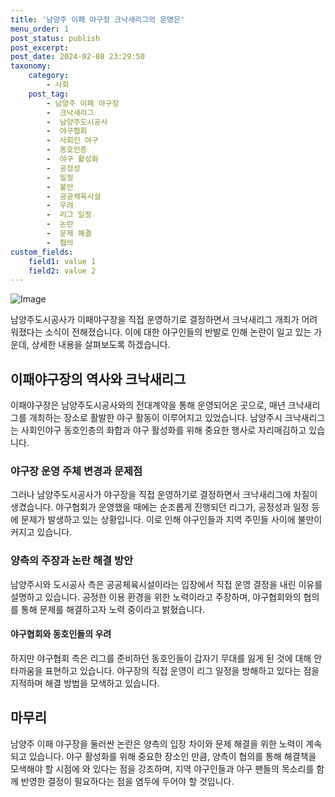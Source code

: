 ```yaml
---
title: '남양주 이패 야구장 크낙새리그의 운명은'
menu_order: 1
post_status: publish
post_excerpt: 
post_date: 2024-02-08 23:29:50
taxonomy:
    category:
        - 사회
    post_tag:
        - 남양주 이패 야구장
        -  크낙새리그
        -  남양주도시공사
        -  야구협회
        -  사회인 야구
        -  동호인층
        -  야구 활성화
        -  공정성
        -  일정
        -  불만
        -  공공체육시설
        -  우려
        -  리그 일정
        -  논란
        -  문제 해결
        -  협의
custom_fields:
    field1: value 1
    field2: value 2
---
```


![Image](https://imgnews.pstatic.net/image/666/2024/02/06/0000033027_001_20240206170405247.jpg?type=w647)

남양주도시공사가 이패야구장을 직접 운영하기로 결정하면서 크낙새리그 개최가 어려워졌다는 소식이 전해졌습니다. 이에 대한 야구인들의 반발로 인해 논란이 일고 있는 가운데, 상세한 내용을 살펴보도록 하겠습니다.
## 이패야구장의 역사와 크낙새리그
이패야구장은 남양주도시공사와의 전대계약을 통해 운영되어온 곳으로, 매년 크낙새리그를 개최하는 장소로 활발한 야구 활동이 이루어지고 있었습니다. 남양주시 크낙새리그는 사회인야구 동호인층의 화합과 야구 활성화를 위해 중요한 행사로 자리매김하고 있습니다.
### 야구장 운영 주체 변경과 문제점
그러나 남양주도시공사가 야구장을 직접 운영하기로 결정하면서 크낙새리그에 차질이 생겼습니다. 야구협회가 운영했을 때에는 순조롭게 진행되던 리그가, 공정성과 일정 등에 문제가 발생하고 있는 상황입니다. 이로 인해 야구인들과 지역 주민들 사이에 불만이 커지고 있습니다.
### 양측의 주장과 논란 해결 방안
남양주시와 도시공사 측은 공공체육시설이라는 입장에서 직접 운영 결정을 내린 이유를 설명하고 있습니다. 공정한 이용 환경을 위한 노력이라고 주장하며, 야구협회와의 협의를 통해 문제를 해결하고자 노력 중이라고 밝혔습니다.
#### 야구협회와 동호인들의 우려
하지만 야구협회 측은 리그를 준비하던 동호인들이 갑자기 무대를 잃게 된 것에 대해 안타까움을 표현하고 있습니다. 야구장의 직접 운영이 리그 일정을 방해하고 있다는 점을 지적하며 해결 방법을 모색하고 있습니다.
## 마무리
남양주 이패 야구장을 둘러싼 논란은 양측의 입장 차이와 문제 해결을 위한 노력이 계속되고 있습니다. 야구 활성화를 위해 중요한 장소인 만큼, 양측이 협의를 통해 해결책을 모색해야 할 시점에 와 있다는 점을 강조하며, 지역 야구인들과 야구 팬들의 목소리를 함께 반영한 결정이 필요하다는 점을 염두에 두어야 할 것입니다.
